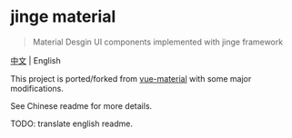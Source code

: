 # jinge material

> Material Desgin UI components implemented with jinge framework

[中文](https://github.com/YuhangGe/jinge-material/blob/dev/README_zh-cn.md) | English

This project is ported/forked from [vue-material](https://material.io) with some major modifications. 

See Chinese readme for more details.

TODO: translate english readme.